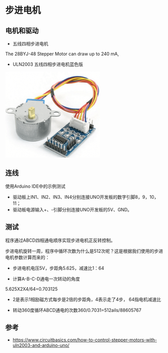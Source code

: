 # 步进电机


## 电机和驱动

* 五线四相步进电机

The 28BYJ-48 Stepper Motor can draw up to 240 mA, 

* ULN2003 五线四相步进电机蓝色版

![](img/ULN-Driver1-1-300x272.png)

## 连线

使用Arduino IDE中的示例测试

* 驱动板上IN1、IN2、IN3、IN4分别连接UNO开发板的数字引脚8，9，10，11；
* 驱动板电源输入+、-引脚分别连接UNO开发板的5V、GND。

## 测试

程序通过ABCD四相通电顺序实现步进电机正反转控制。

步进电机旋转一周，程序中循环次数为什么是512次呢？这是根据我们使用的步进电机参数计算而来的：

* 步进电机电压5V，步距角5.625，减速比1：64

* 计算A-B-C-D通电一次转动的角度

5.625X2X4/64=0.703125

* 2是表示1相励磁方式每步是2倍的步距角，4表示走了4步， 64指电机减速比

* 转动360度循环ABCD通电的次数360/0.7031=512ails/88605767

##  参考

* https://www.circuitbasics.com/how-to-control-stepper-motors-with-uln2003-and-arduino-uno/